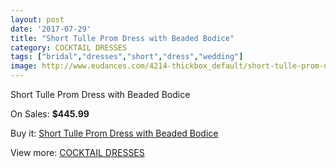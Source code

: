 ```yaml
---
layout: post
date: '2017-07-29'
title: "Short Tulle Prom Dress with Beaded Bodice"
category: COCKTAIL DRESSES
tags: ["bridal","dresses","short","dress","wedding"]
image: http://www.eudances.com/4214-thickbox_default/short-tulle-prom-dress-with-beaded-bodice.jpg
---
```

Short Tulle Prom Dress with Beaded Bodice

On Sales: **$445.99**
<a href="https://www.eudances.com/en/cocktail-dresses/1404-short-tulle-prom-dress-with-beaded-bodice.html"><amp-img layout="responsive" width="600" height="600" src="//www.eudances.com/4214-thickbox_default/short-tulle-prom-dress-with-beaded-bodice.jpg" alt="Short Tulle Prom Dress with Beaded Bodice 0" /></a>
<a href="https://www.eudances.com/en/cocktail-dresses/1404-short-tulle-prom-dress-with-beaded-bodice.html"><amp-img layout="responsive" width="600" height="600" src="//www.eudances.com/4219-thickbox_default/short-tulle-prom-dress-with-beaded-bodice.jpg" alt="Short Tulle Prom Dress with Beaded Bodice 1" /></a>
<a href="https://www.eudances.com/en/cocktail-dresses/1404-short-tulle-prom-dress-with-beaded-bodice.html"><amp-img layout="responsive" width="600" height="600" src="//www.eudances.com/4218-thickbox_default/short-tulle-prom-dress-with-beaded-bodice.jpg" alt="Short Tulle Prom Dress with Beaded Bodice 2" /></a>
<a href="https://www.eudances.com/en/cocktail-dresses/1404-short-tulle-prom-dress-with-beaded-bodice.html"><amp-img layout="responsive" width="600" height="600" src="//www.eudances.com/4217-thickbox_default/short-tulle-prom-dress-with-beaded-bodice.jpg" alt="Short Tulle Prom Dress with Beaded Bodice 3" /></a>
<a href="https://www.eudances.com/en/cocktail-dresses/1404-short-tulle-prom-dress-with-beaded-bodice.html"><amp-img layout="responsive" width="600" height="600" src="//www.eudances.com/4216-thickbox_default/short-tulle-prom-dress-with-beaded-bodice.jpg" alt="Short Tulle Prom Dress with Beaded Bodice 4" /></a>
<a href="https://www.eudances.com/en/cocktail-dresses/1404-short-tulle-prom-dress-with-beaded-bodice.html"><amp-img layout="responsive" width="600" height="600" src="//www.eudances.com/4215-thickbox_default/short-tulle-prom-dress-with-beaded-bodice.jpg" alt="Short Tulle Prom Dress with Beaded Bodice 5" /></a>

Buy it: [Short Tulle Prom Dress with Beaded Bodice](https://www.eudances.com/en/cocktail-dresses/1404-short-tulle-prom-dress-with-beaded-bodice.html "Short Tulle Prom Dress with Beaded Bodice")

View more: [COCKTAIL DRESSES](https://www.eudances.com/en/14-cocktail-dresses "COCKTAIL DRESSES")